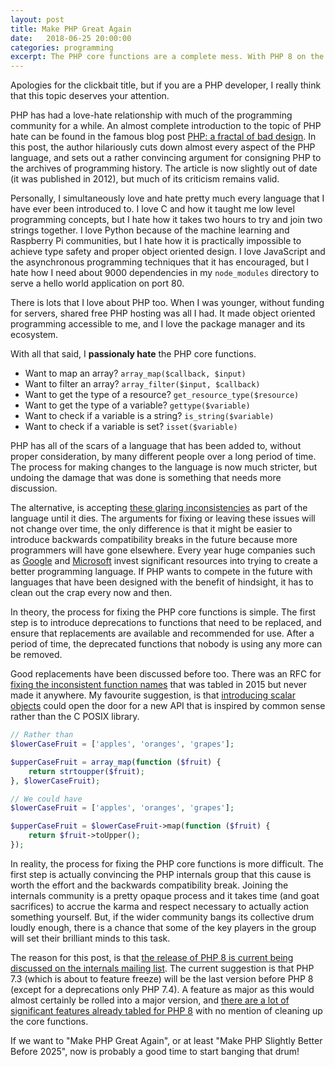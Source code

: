 ```yaml
---
layout: post
title: Make PHP Great Again
date:   2018-06-25 20:00:00
categories: programming
excerpt: The PHP core functions are a complete mess. With PHP 8 on the horizon, and more competition than ever in the programming ecosystem, this might be a last chance to make PHP great again.
---
```


Apologies for the clickbait title, but if you are a PHP developer, I really think that this topic deserves your attention.

PHP has had a love-hate relationship with much of the programming community for a while. An almost complete introduction to the topic of PHP hate can be found in the famous blog post [PHP: a fractal of bad design](https://eev.ee/blog/2012/04/09/php-a-fractal-of-bad-design/). In this post, the author hilariously cuts down almost every aspect of the PHP language, and sets out a rather convincing argument for consigning PHP to the archives of programming history. The article is now slightly out of date (it was published in 2012), but much of its criticism remains valid.

Personally, I simultaneously love and hate pretty much every language that I have ever been introduced to. I love C and how it taught me low level programming concepts, but I hate how it takes two hours to try and join two strings together. I love Python because of the machine learning and Raspberry Pi communities, but I hate how it is practically impossible to achieve type safety and proper object oriented design. I love JavaScript and the asynchronous programming techniques that it has encouraged, but I hate how I need about 9000 dependencies in my `node_modules` directory to serve a hello world application on port 80.

There is lots that I love about PHP too. When I was younger, without funding for servers, shared free PHP hosting was all I had. It made object oriented programming accessible to me, and I love the package manager and its ecosystem.

With all that said, I **passionaly hate** the PHP core functions.

- Want to map an array? `array_map($callback, $input)`
- Want to filter an array? `array_filter($input, $callback)`
- Want to get the type of a resource? `get_resource_type($resource)`
- Want to get the type of a variable? `gettype($variable)`
- Want to check if a variable is a string? `is_string($variable)`
- Want to check if a variable is set? `isset($variable)`

PHP has all of the scars of a language that has been added to, without proper consideration, by many different people over a long period of time. The process for making changes to the language is now much stricter, but undoing the damage that was done is something that needs more discussion.

The alternative, is accepting [these glaring inconsistencies](https://eev.ee/blog/2012/04/09/php-a-fractal-of-bad-design/#standard-library) as part of the language until it dies. The arguments for fixing or leaving these issues will not change over time, the only difference is that it might be easier to introduce backwards compatibility breaks in the future because more programmers will have gone elsewhere. Every year huge companies such as [Google](https://golang.org/) and [Microsoft](https://www.typescriptlang.org/) invest significant resources into trying to create a better programming language. If PHP wants to compete in the future with languages that have been designed with the benefit of hindsight, it has to clean out the crap every now and then.

In theory, the process for fixing the PHP core functions is simple. The first step is to introduce deprecations to functions that need to be replaced, and ensure that replacements are available and recommended for use. After a period of time, the deprecated functions that nobody is using any more can be removed.

Good replacements have been discussed before too. There was an RFC for [fixing the inconsistent function names](https://wiki.php.net/rfc/consistent_function_names) that was tabled in 2015 but never made it anywhere. My favourite suggestion, is that [introducing scalar objects](https://github.com/nikic/scalar_objects) could open the door for a new API that is inspired by common sense rather than the C POSIX library.

```php
// Rather than
$lowerCaseFruit = ['apples', 'oranges', 'grapes'];

$upperCaseFruit = array_map(function ($fruit) {
    return strtoupper($fruit);
}, $lowerCaseFruit);

// We could have
$lowerCaseFruit = ['apples', 'oranges', 'grapes'];

$upperCaseFruit = $lowerCaseFruit->map(function ($fruit) {
    return $fruit->toUpper();
});
```

In reality, the process for fixing the PHP core functions is more difficult. The first step is actually convincing the PHP internals group that this cause is worth the effort and the backwards compatibility break. Joining the internals community is a pretty opaque process and it takes time (and goat sacrifices) to accrue the karma and respect necessary to actually action something yourself. But, if the wider community bangs its collective drum loudly enough, there is a chance that some of the key players in the group will set their brilliant minds to this task.

The reason for this post, is that [the release of PHP 8 is current being discussed on the internals mailing list](https://externals.io/message/102415). The current suggestion is that PHP 7.3 (which is about to feature freeze) will be the last version before PHP 8 (except for a deprecations only PHP 7.4). A feature as major as this would almost certainly be rolled into a major version, and [there are a lot of significant features already tabled for PHP 8](https://externals.io/message/102415) with no mention of cleaning up the core functions.

If we want to "Make PHP Great Again", or at least "Make PHP Slightly Better Before 2025", now is probably a good time to start banging that drum!
